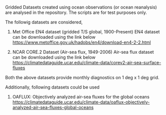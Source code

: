 Gridded Datasets created using ocean observations (or ocean reanalysis) are analysed in the repository. The scripts are for test purposes only.

The followig datasets are considered,
1. Met Office EN4 dataset (gridded T/S global, 1900-Present)
      EN4 dataset can be downloaded using the link below
      https://www.metoffice.gov.uk/hadobs/en4/download-en4-2-2.html

2. NCAR CORE.2 Dataset (Air-sea flux, 1949-2006)
      Air-sea flux dataset can be downloaded using the link below
      https://climatedataguide.ucar.edu/climate-data/corev2-air-sea-surface-fluxes

Both the above datasets provide monthly diagnostics on 1 deg x 1 deg grid.

Additionally, following datasets could be used
1. OAFLUX: Objectively analyzed air-sea fluxes for the global oceans
   https://climatedataguide.ucar.edu/climate-data/oaflux-objectively-analyzed-air-sea-fluxes-global-oceans


